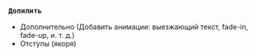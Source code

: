 ### `Допилить`
- Дополнительно (Добавить анимации: выезжающий текст, fade-in, fade-up, и. т. д.)
- Отступы (якоря)

